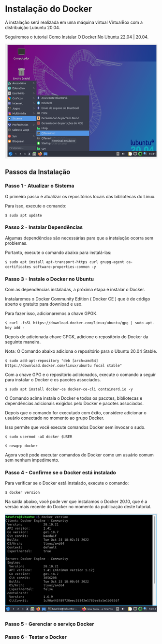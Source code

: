 # Instalação do Docker # 

>
A instalação será realizada em uma máquina virtual VirtualBox com a distribuição Lubuntu 20.04.
>
>
Seguiremos o tutorial [Como Instalar O Docker No Ubuntu 22.04 | 20.04](https://cloudcone.com/docs/article/how-to-install-docker-on-ubuntu-22-04-20-04/).
>
>
![nicio da Instalaçãoclearning.](/11-docker/02-instalacao/99-imagens/tela_01.png "Inicio da Instalação.")
>


## Passos da Instalação ##

### Passo 1 - Atualizar o Sistema ### 
>
O primeiro passo é atualizar os repositórios locais das bibliotecas do Linux. 
>
>
Para isso, execute o comando:
>
>
```
$ sudo apt update
```
>
### Passo 2 - Instalar Dependências ###
>
Algumas dependências são necessárias para que a instalação ocorra sem problemas. 
>
>
Portanto, execute o comando abaixo para instalá-las:
>
>
```
$ sudo apt install apt-transport-https curl gnupg-agent ca-certificates software-properties-common -y
```
>
### Passo 3 - Instale o Docker no Ubuntu ###
>
Com as dependências instaladas, a próxima etapa é instalar o Docker. 
>
>
Instalaremos o Docker Community Edition ( Docker CE ) que é de código aberto e gratuito para download e uso.
>
>
Para fazer isso, adicionaremos a chave GPGK.
>
>
```
$ curl -fsSL https://download.docker.com/linux/ubuntu/gpg | sudo apt-key add -
```
>
Depois de adicionada chave GPGK, adicione o repositório do Docker da seguinte maneira.
>
>
Nota: O Comando abaixo adiciona o repositório para o Ubuntu 20.04 Stable.
>
>
```
$ sudo add-apt-repository "deb [arch=amd64] https://download.docker.com/linux/ubuntu focal stable"
```
>
>
Com a chave GPG e o repositório adicionados, execute o comando a seguir para instalar 
o Docker e os pacotes associados.
>
>
```
$ sudo apt install docker-ce docker-ce-cli containerd.io -y
```
>
>
O Comando acima instala o Docker e todos os pacotes, bibliotecas e dependências 
adicionais exigidos pelo Docker e pacotes associados.
>
>
Depois que o comando for executado com êxito, considere adicionar o usuário 
conectado no momento ao grupo Docker. 
>
Isso permite que você execute comandos Docker sem invocar o sudo.
>
>
```
$ sudo usermod -aG docker $USER
```
>
>
```
$ newgrp docker
```
>
>
Agora você pode executar comandos do Docker como um usuário 
comum sem nenhum impedimento.
>
### Passo 4 - Confirme se o Docker está instalado ###
>
Para verificar se o Docker está instalado, execute o comando:
>
```
$ docker version
```
> 
>
Na saída abaixo, você pode ver que instalamos o Docker 20.10, que é a versão mais recente 
do Docker no momento da publicação deste tutorial.
>
>
![Saída da Instalação.](/11-docker/02-instalacao/99-imagens/tela_02.png "Verificação da Instalação.")
>



### Passo 5 - Gerenciar o serviço Docker ###

### Passo 6 - Testar o Docker ###


